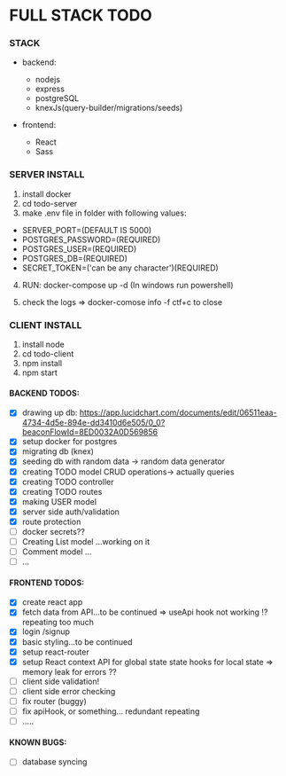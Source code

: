 # FULL STACK TODO

### STACK

- backend:

  - nodejs
  - express
  - postgreSQL
  - knexJs(query-builder/migrations/seeds)

- frontend:

  - React
  - Sass

### SERVER INSTALL

1. install docker
2. cd todo-server
3. make .env file in folder with following values:

- SERVER_PORT=(DEFAULT IS 5000)
- POSTGRES_PASSWORD=(REQUIRED)
- POSTGRES_USER=(REQUIRED)
- POSTGRES_DB=(REQUIRED)
- SECRET_TOKEN=('can be any character')(REQUIRED)

4. RUN: docker-compose up -d (In windows run powershell)

5. check the logs => docker-comose info -f ctf+c to close

### CLIENT INSTALL

1. install node
2. cd todo-client
3. npm install
4. npm start

#### BACKEND TODOS:

- [x] drawing up db: https://app.lucidchart.com/documents/edit/06511eaa-4734-4d5e-894e-dd3410d6e505/0_0?beaconFlowId=8ED0032A0D569856
- [x] setup docker for postgres
- [x] migrating db (knex)
- [x] seeding db with random data -> random data generator
- [x] creating TODO model CRUD operations-> actually queries
- [x] creating TODO controller
- [x] creating TODO routes
- [x] making USER model
- [x] server side auth/validation
- [x] route protection
- [ ] docker secrets??
- [ ] Creating List model ...working on it
- [ ] Comment model ...
- [ ] ...

#### FRONTEND TODOS:

- [x] create react app
- [x] fetch data from API...to be continued
      => useApi hook not working !? repeating too much
- [x] login /signup
- [x] basic styling...to be continued
- [x] setup react-router
- [x] setup React context API for global state state hooks for local state
      => memory leak for errors ??
- [ ] client side validation!
- [ ] client side error checking
- [ ] fix router (buggy)
- [ ] fix apiHook, or something... redundant repeating
- [ ] .....

#### KNOWN BUGS:

- [ ] database syncing
